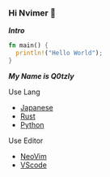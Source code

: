 ### Hi Nvimer 👋

***Intro***

```rust
fn main() {
  println!("Hello World");
}
```

***My Name is Q0tzly***

Use Lang

  - [Japanese](https://tsunagarujp.bunka.go.jp/?lang_id=EN)
  - [Rust](https://www.rust-lang.org/)
  - [Python](https://www.python.jp/)

Use Editor

  - [NeoVim](https://neovim.io/)
  - [VScode](https://vscode.dev/)
